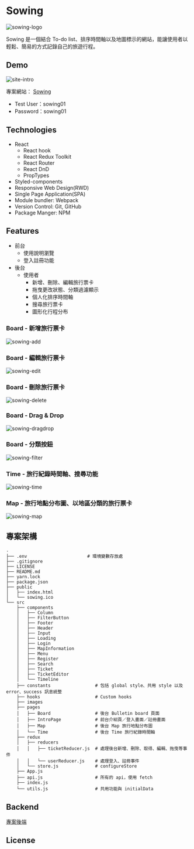 # Sowing

![sowing-logo](https://user-images.githubusercontent.com/82022020/141731887-d13890e7-93e7-4495-ad99-3397e1b4a3e9.png)

Sowing 是一個結合 To-do list、排序時間軸以及地圖標示的網站，能讓使用者以輕鬆、簡易的方式記錄自己的旅遊行程。

## Demo

![site-intro](https://user-images.githubusercontent.com/82022020/141728638-c8730f3f-4815-497f-81d2-c6fff28662b0.gif)

專案網站： [Sowing](https://yichennnn36.github.io/Sowing/)

 - Test User：sowing01
 - Password：sowing01

## Technologies

- React
  - React hook
  - React Redux Toolkit
  - React Router
  - React DnD
  - PropTypes
- Styled-components
- Responsive Web Design(RWD)
- Single Page Application(SPA)
- Module bundler: Webpack
- Version Control: Git, GitHub
- Package Manger: NPM

## Features

- 前台
  - 使用說明瀏覽
  - 登入註冊功能
- 後台
  - 使用者
    - 新增、刪除、編輯旅行票卡
    - 拖曳更改狀態、分類過濾顯示
    - 個人化排序時間軸
    - 搜尋旅行票卡
    - 圖形化行程分布

### Board - 新增旅行票卡

![sowing-add](https://user-images.githubusercontent.com/82022020/141735594-1be2f36b-7c75-48d8-a8db-6eaf6574aa2d.gif)

### Board - 編輯旅行票卡

![sowing-edit](https://user-images.githubusercontent.com/82022020/141746932-183653fc-94bb-4ddc-abe1-6c632f4d91f8.gif)

### Board - 刪除旅行票卡

![sowing-delete](https://user-images.githubusercontent.com/82022020/141738233-73494c23-dcbe-492f-831a-86736fe4b370.gif)

### Board - Drag & Drop

![sowing-dragdrop](https://user-images.githubusercontent.com/82022020/141747461-965a594b-d87c-4ec1-8175-41d2e05f2918.gif)

### Board - 分類按鈕

![sowing-filter](https://user-images.githubusercontent.com/82022020/141748270-6d45ea86-624c-4a44-b765-7cfddbf005af.gif)

### Time - 旅行紀錄時間軸、搜尋功能

![sowing-time](https://user-images.githubusercontent.com/82022020/141751399-c8814885-79a4-470c-be67-f8de5c020274.gif)

### Map - 旅行地點分布圖、以地區分類的旅行票卡

![sowing-map](https://user-images.githubusercontent.com/82022020/141751422-e00509bb-4a55-4b9f-a87c-ac143ad98257.gif)

## 專案架構

```
.
├── .env                       # 環境變數存放處                   
├── .gitignore
├── LICENSE
├── README.md
├── yarn.lock
├── package.json
├── public
│   ├── index.html
│   └── sowing.ico
└── src
    ├── components                  
    │   ├── Column
    │   ├── FilterButton
    │   ├── Footer
    │   ├── Header           
    │   ├── Input
    │   ├── Loading
    │   ├── Login
    │   ├── MapInformation
    │   ├── Menu
    │   ├── Register
    │   ├── Search
    │   ├── Ticket
    │   ├── TicketEditor
    │   └── Timeline
    ├── constants                 # 包括 global style、共用 style 以及 error、success 訊息統整 
    ├── hooks                     # Custom hooks
    ├── images
    ├── pages                       
    │   ├── Board                 # 後台 Bulletin board 頁面
    │   ├── IntroPage             # 前台介紹頁／登入畫面／註冊畫面
    │   ├── Map                   # 後台 Map 旅行地點分布圖
    │   └── Time                  # 後台 Time 旅行紀錄時間軸
    ├── redux  
    │   ├── reducers
    │   │   ├── ticketReducer.js  # 處理後台新增、刪除、取得、編輯、拖曳等事件
    │   │   └── userReducer.js    # 處理登入、註冊事件
    │   └── store.js              # configureStore
    ├── App.js
    ├── api.js                    # 所有的 api，使用 fetch
    ├── index.js
    └── utils.js                  # 共用功能與 initialData
```

## Backend

[專案後端](https://github.com/yichennnn36/Sowing/tree/main/backend)

## License
